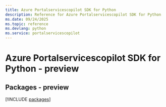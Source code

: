 ```yaml
---
title: Azure Portalservicescopilot SDK for Python
description: Reference for Azure Portalservicescopilot SDK for Python
ms.date: 09/24/2025
ms.topic: reference
ms.devlang: python
ms.service: portalservicescopilot
---
```

# Azure Portalservicescopilot SDK for Python - preview
## Packages - preview
[!INCLUDE [packages](portalservicescopilot-index.md)]